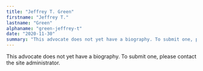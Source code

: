 ```yaml
---
title: "Jeffrey T. Green"
firstname: "Jeffrey T."
lastname: "Green"
alphaname: "green-jeffrey-t"
date: "2020-11-30"
summary: "This advocate does not yet have a biography. To submit one, please contact the site administrator."
---
```

This advocate does not yet have a biography. To submit one, please contact the site administrator.

